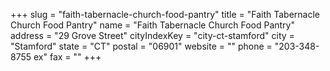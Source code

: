 +++
slug = "faith-tabernacle-church-food-pantry"
title = "Faith Tabernacle Church Food Pantry"
name = "Faith Tabernacle Church Food Pantry"
address = "29 Grove Street"
cityIndexKey = "city-ct-stamford"
city = "Stamford"
state = "CT"
postal = "06901"
website = ""
phone = "203-348-8755 ex"
fax = ""
+++
